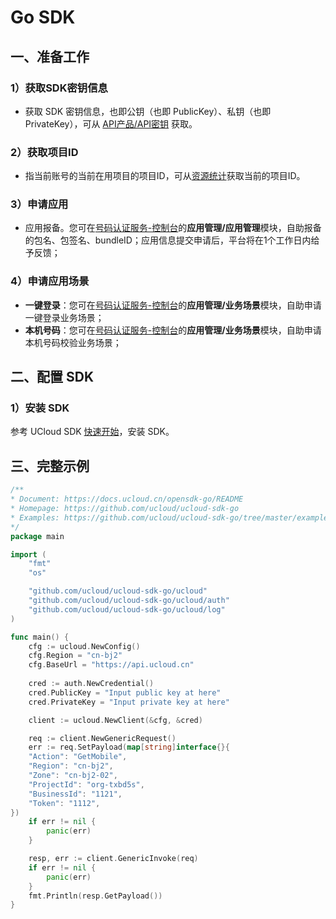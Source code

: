 # Go SDK

## 一、准备工作

### 1）获取SDK密钥信息

  - 获取 SDK 密钥信息，也即公钥（也即 PublicKey）、私钥（也即
    PrivateKey），可从 [API产品/API密钥](https://console.ucloud.cn/uapi/apikey) 获取。

### 2）获取项目ID

  - 指当前账号的当前在用项目的项目ID，可从[资源统计](https://console.ucloud.cn/dashboard)获取当前的项目ID。

### 3）申请应用

  - 应用报备。您可在[号码认证服务-控制台](https://console.ucloud.cn/unvs)的**应用管理/应用管理**模块，自助报备的包名、包签名、bundleID；应用信息提交申请后，平台将在1个工作日内给予反馈；
 

### 4）申请应用场景

  - **一键登录**：您可在[号码认证服务-控制台](https://console.ucloud.cn/unvs)的**应用管理/业务场景**模块，自助申请一键登录业务场景；
  - **本机号码**：您可在[号码认证服务-控制台](https://console.ucloud.cn/unvs)的**应用管理/业务场景**模块，自助申请本机号码校验业务场景；


## 二、配置 SDK

### 1）安装 SDK

参考 UCloud SDK [快速开始](https://docs.ucloud.cn/opensdk-go/quickstart)，安装 SDK。


## 三、完整示例

```go
/**
* Document: https://docs.ucloud.cn/opensdk-go/README
* Homepage: https://github.com/ucloud/ucloud-sdk-go
* Examples: https://github.com/ucloud/ucloud-sdk-go/tree/master/examples
*/
package main

import (
	"fmt"
	"os"

	"github.com/ucloud/ucloud-sdk-go/ucloud"
	"github.com/ucloud/ucloud-sdk-go/ucloud/auth"
	"github.com/ucloud/ucloud-sdk-go/ucloud/log"
)

func main() {
    cfg := ucloud.NewConfig()
    cfg.Region = "cn-bj2"
    cfg.BaseUrl = "https://api.ucloud.cn"
    
    cred := auth.NewCredential()
    cred.PublicKey = "Input public key at here"
    cred.PrivateKey = "Input private key at here"

    client := ucloud.NewClient(&cfg, &cred)

    req := client.NewGenericRequest()
    err := req.SetPayload(map[string]interface{}{
	"Action": "GetMobile",
	"Region": "cn-bj2",
	"Zone": "cn-bj2-02",
	"ProjectId": "org-txbd5s",
	"BusinessId": "1121",
	"Token": "1112",
})
    if err != nil {
        panic(err)
    }

    resp, err := client.GenericInvoke(req)
    if err != nil {
        panic(err)
    }
    fmt.Println(resp.GetPayload())
}


```
